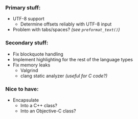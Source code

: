 
### Primary stuff:

- UTF-8 support
    - Determine offsets reliably with UTF-8 input
- Problem with tabs/spaces? *(see `preformat_text()`)*


### Secondary stuff:

- Fix blockquote handling
- Implement highlighting for the rest of the language types
- Fix memory leaks
    - Valgrind
    - clang static analyzer _(useful for C code?)_


### Nice to have:

- Encapsulate
    - Into a C++ class?
    - Into an Objective-C class?


